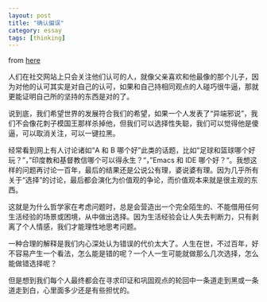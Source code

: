 ```yaml
---
layout: post
title: "确认偏误"
category: essay
tags: [thinking]
---
```




from [here](http://www.geekonomics10000.com/729)


人们在社交网站上只会关注他们认可的人，就像父亲喜欢和他最像的那个儿子，因为对他的认可其实是对自己的认可，如果和自己持相同观点的人碰巧很牛逼，那就更能证明自己所的坚持的东西是对的了。


说到底，我们希望世界的发展符合我们的希望，如果一个人发表了“异端邪说”，我们不会像花刺子模国王那样杀掉他，但我们可以选择性失聪，我们可以觉得他是傻逼，可以取消关注，可以一键拉黑。


经常看到网上有人讨论诸如“A 和 B 哪个好”此类的话题，比如“足球和篮球哪个好玩？”，”印度教和基督教信哪个可以得永生？“，”Emacs 和 IDE 哪个好？“。我想这样的问题再讨论一百年，最后的结果还是公说公有理，婆说婆有理。因为几乎所有关于“选择”的讨论，最后都会演化为价值观的争论，而价值观本来就是很主观的东西。


这就是为什么哲学家在考虑问题时，总是会营造出一个完全陌生的、不能借用任何生活经验的场景或困境，从中做出选择。因为生活经验会让人失去判断力，只有剥离了个人情感，我们才能理性地思考问题。


一种合理的解释是我们内心深处认为错误的代价太大了。人生在世，不过百年，好不容易产生一个看法，怎么能是错的呢？一个人一生可能就做那么几次选择，怎么能做错选择呢？


但是想到我们每个人最终都会在寻求印证和巩固观点的轮回中一条道走到黑或一条道走到白，心里面多少还是有些担忧的。
